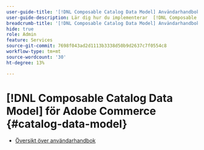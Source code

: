 ```yaml
---
user-guide-title: '[!DNL Composable Catalog Data Model] Användarhandbok'
user-guide-description: Lär dig hur du implementerar  [!DNL Composable Catalog Data Model] för att kunna leverera högpresterande, flexibla e-handelskataloger som är anpassade efter affärsstrukturen och go-to-market-strategier och kraftfulla, headless commerce-upplevelser.
breadcrumb-title: '[!DNL Composable Catalog Data Model] Användarhandbok'
hide: true
role: Admin
feature: Services
source-git-commit: 7698f043ad2d1113b3338d50b9d2637c7f0554c8
workflow-type: tm+mt
source-wordcount: '30'
ht-degree: 13%

---
```


# [!DNL Composable Catalog Data Model] för Adobe Commerce {#catalog-data-model}

- [Översikt över användarhandbok](overview.md)